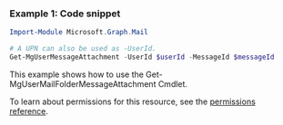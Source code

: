 ### Example 1: Code snippet

```powershellImport-Module Microsoft.Graph.Mail

# A UPN can also be used as -UserId.
Get-MgUserMessageAttachment -UserId $userId -MessageId $messageId
```
This example shows how to use the Get-MgUserMailFolderMessageAttachment Cmdlet.
To learn about permissions for this resource, see the [permissions reference](/graph/permissions-reference).


